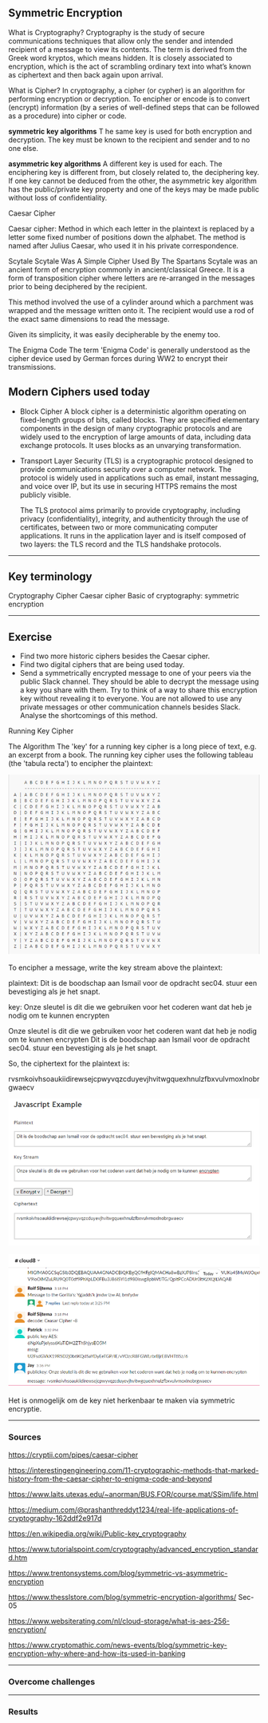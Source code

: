 ## Symmetric Encryption

What is Cryptography?
Cryptography is the study of secure communications techniques that allow only the sender and intended recipient of a message to view its contents. The term is derived from the Greek word kryptos, which means hidden. It is closely associated to encryption, which is the act of scrambling ordinary text into what’s known as ciphertext and then back again upon arrival.


What is Cipher?
In cryptography, a cipher (or cypher) is an algorithm for performing encryption or decryption. To encipher or encode is to convert (encrypt) information (by a series of well-defined steps that can be followed as a procedure) into cipher or code.

**symmetric key algorithms**
T he same key is used for both encryption and decryption. The key must be known to the recipient and sender and to no one else.

**asymmetric key algorithms**
A different key is used for each. The enciphering key is different from, but closely related to, the deciphering key. If one key cannot be deduced from the other, the asymmetric key algorithm has the public/private key property and one of the keys may be made public without loss of confidentiality.

Caesar Cipher

Caesar cipher:
Method in which each letter in the plaintext is replaced by a letter some fixed number of positions down the alphabet. The method is named after Julius Caesar, who used it in his private correspondence.

Scytale
Scytale Was A Simple Cipher Used By The Spartans
Scytale was an ancient form of encryption commonly in ancient/classical Greece. It is a form of transposition cipher where letters are re-arranged in the messages prior to being deciphered by the recipient. 

This method involved the use of a cylinder around which a parchment was wrapped and the message written onto it. The recipient would use a rod of the exact same dimensions to read the message.

Given its simplicity, it was easily decipherable by the enemy too. 

 The Enigma Code 
 The term 'Enigma Code' is generally understood as the cipher device used by German forces during WW2 to encrypt their transmissions.


## Modern Ciphers used today

* Block Cipher
A block cipher is a deterministic algorithm operating on fixed-length groups of bits, called blocks. They are specified elementary components in the design of many cryptographic protocols and are widely used to the encryption of large amounts of data, including data exchange protocols. It uses blocks as an unvarying transformation.

* Transport Layer Security (TLS)
is a cryptographic protocol designed to provide communications security over a computer network. The protocol is widely used in applications such as email, instant messaging, and voice over IP, but its use in securing HTTPS remains the most publicly visible.

    The TLS protocol aims primarily to provide cryptography, including privacy (confidentiality), integrity, and authenticity through the use of certificates, between two or more communicating computer applications. It runs in the application layer and is itself composed of two layers: the TLS record and the TLS handshake protocols.



***
## Key terminology

Cryptography
Cipher
Caesar cipher
Basic of cryptography: symmetric encryption



***
## Exercise

* Find two more historic ciphers besides the Caesar cipher.
* Find two digital ciphers that are being used today.
* Send a symmetrically encrypted message to one of your peers via the public Slack channel. They should be able to decrypt the message using a key you share with them. Try to think of a way to share this encryption key without revealing it to everyone. 
You are not allowed to use any private messages or other communication channels besides Slack. Analyse the shortcomings of this method.


Running Key Cipher

The Algorithm 
The 'key' for a running key cipher is a long piece of text, e.g. an excerpt from a book. The running key cipher uses the following tableau (the 'tabula recta') to encipher the plaintext:

![alt text](../00_includes/Sec/Sec3/sec-04%20symmetric.PNG)

To encipher a message, write the key stream above the plaintext: 

plaintext: Dit is de boodschap aan Ismail voor de opdracht sec04. stuur een bevestiging als je het snapt.

key: Onze sleutel is dit die we gebruiken voor het coderen want dat heb je nodig om te kunnen encrypten

Onze sleutel is dit die we gebruiken voor het coderen want dat heb je nodig om te kunnen encrypten
Dit is de boodschap aan Ismail voor de opdracht sec04. stuur een bevestiging als je het snapt.

So, the ciphertext for the plaintext is:

rvsmkoivhsoaukiidirewsejcpwyvqzcduyevjhvitwgquexhnulzfbxvulvmoxlnobrgwaecv

![alt text](../00_includes/Sec/Sec3/sec-04%20symmetric%20cyphertext.PNG)

![alt text](../00_includes/Sec/Sec3/slack%20sec-04%20delen%20key.PNG)


Het is onmogelijk om de key niet herkenbaar te maken via symmetric encryptie.

***
### Sources

https://cryptii.com/pipes/caesar-cipher

https://interestingengineering.com/11-cryptographic-methods-that-marked-history-from-the-caesar-cipher-to-enigma-code-and-beyond

https://www.laits.utexas.edu/~anorman/BUS.FOR/course.mat/SSim/life.html

https://medium.com/@prashanthreddyt1234/real-life-applications-of-cryptography-162ddf2e917d

https://en.wikipedia.org/wiki/Public-key_cryptography

https://www.tutorialspoint.com/cryptography/advanced_encryption_standard.htm

https://www.trentonsystems.com/blog/symmetric-vs-asymmetric-encryption

https://www.thesslstore.com/blog/symmetric-encryption-algorithms/  Sec-05

https://www.websiterating.com/nl/cloud-storage/what-is-aes-256-encryption/

https://www.cryptomathic.com/news-events/blog/symmetric-key-encryption-why-where-and-how-its-used-in-banking




***
### Overcome challenges


***
### Results
